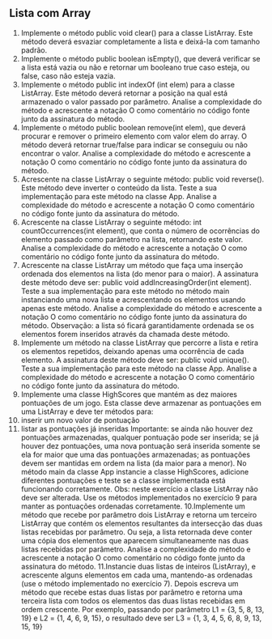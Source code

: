 ## Lista com Array

1. Implemente o método public void clear() para a classe ListArray. Este método
deverá esvaziar completamente a lista e deixá-la com tamanho padrão.
2. Implemente o método public boolean isEmpty(), que deverá verificar se a lista
está vazia ou não e retornar um booleano true caso esteja, ou false, caso não
esteja vazia.
3. Implemente o método public int indexOf (int elem) para a classe ListArray.
Este método deverá retornar a posição na qual está armazenado o valor
passado por parâmetro. Analise a complexidade do método e acrescente a
notação O como comentário no código fonte junto da assinatura do método.
4. Implemente o método public boolean remove(int elem), que deverá procurar e
remover o primeiro elemento com valor elem do array. O método deverá retornar
true/false para indicar se conseguiu ou não encontrar o valor. Analise a
complexidade do método e acrescente a notação O como comentário no código
fonte junto da assinatura do método.
5. Acrescente na classe ListArray o seguinte método: public void reverse(). Este
método deve inverter o conteúdo da lista. Teste a sua implementação para este
método na classe App. Analise a complexidade do método e acrescente a
notação O como comentário no código fonte junto da assinatura do método.
6. Acrescente na classe ListArray o seguinte método: int countOccurrences(int
element), que conta o número de ocorrências do elemento passado como
parâmetro na lista, retornando este valor. Analise a complexidade do método e
acrescente a notação O como comentário no código fonte junto da assinatura do
método.
7. Acrescente na classe ListArray um método que faça uma inserção ordenada dos
elementos na lista (do menor para o maior). A assinatura deste método deve
ser: public void addIncreasingOrder(int element). Teste a sua implementação
para este método no método main instanciando uma nova lista e acrescentando
os elementos usando apenas este método. Analise a complexidade do método e 
acrescente a notação O como comentário no código fonte junto da assinatura do
método. Observação: a lista só ficará garantidamente ordenada se os elementos
forem inseridos através da chamada deste método.
8. Implemente um método na classe ListArray que percorre a lista e retira os
elementos repetidos, deixando apenas uma ocorrência de cada elemento. A
assinatura deste método deve ser: public void unique(). Teste a sua
implementação para este método na classe App. Analise a complexidade do
método e acrescente a notação O como comentário no código fonte junto da
assinatura do método.
9. Implemente uma classe HighScores que mantém as dez maiores pontuações de
um jogo. Esta classe deve armazenar as pontuações em uma ListArray e deve
ter métodos para:
1. inserir um novo valor de pontuação
2. listar as pontuações já inseridas
Importante: se ainda não houver dez pontuações armazenadas, qualquer
pontuação pode ser inserida; se já houver dez pontuações, uma nova pontuação
será inserida somente se ela for maior que uma das pontuações armazenadas;
as pontuações devem ser mantidas em ordem na lista (da maior para a menor).
No método main da classe App instancie a classe HighScores, adicione
diferentes pontuações e teste se a classe implementada está funcionando
corretamente. Obs: neste exercício a classe ListArray não deve ser alterada.
Use os métodos implementados no exercício 9 para manter as pontuações
ordenadas corretamente.
10.Implemente um método que recebe por parâmetro dois ListArray e retorna um
terceiro ListArray que contém os elementos resultantes da intersecção das duas
listas recebidas por parâmetro. Ou seja, a lista retornada deve conter uma cópia
dos elementos que aparecem simultaneamente nas duas listas recebidas por
parâmetro. Analise a complexidade do método e acrescente a notação O como
comentário no código fonte junto da assinatura do método.
11.Instancie duas listas de inteiros (ListArray), e acrescente alguns elementos em
cada uma, mantendo-as ordenadas (use o método implementado no exercício
7). Depois escreva um método que recebe estas duas listas por parâmetro e
retorna uma terceira lista com todos os elementos das duas listas recebidas em
ordem crescente. Por exemplo, passando por parâmetro L1 = {3, 5, 8, 13, 19} e
L2 = {1, 4, 6, 9, 15}, o resultado deve ser L3 = {1, 3, 4, 5, 6, 8, 9, 13, 15, 19}
